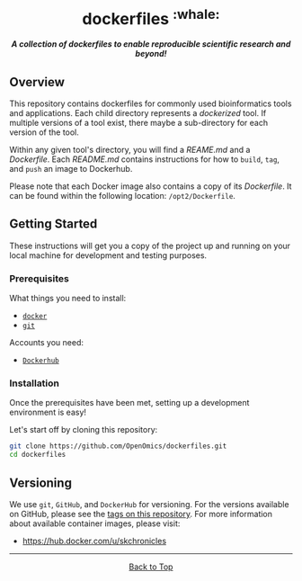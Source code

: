 <div align="center">
  <h1>dockerfiles <sup>:whale:</sup></h1>
  <b><i>A collection of dockerfiles to enable reproducible scientific research and beyond!</i></b>
</div>

## Overview

This repository contains dockerfiles for commonly used bioinformatics tools and applications. Each child directory represents a _dockerized_ tool. If multiple versions of a tool exist, there maybe a sub-directory for each version of the tool.

Within any given tool's directory, you will find a _REAME.md_ and a _Dockerfile_. Each _README.md_ contains instructions for how to `build`, `tag`, and `push` an image to Dockerhub. 

Please note that each Docker image also contains a copy of its _Dockerfile_. It can be found within the following location: `/opt2/Dockerfile`.

## Getting Started

These instructions will get you a copy of the project up and running on your local machine for development and testing purposes.

### Prerequisites

What things you need to install:
- [`docker`](https://docs.docker.com/install/)  
- [`git`](https://git-scm.com/book/en/v2/Getting-Started-Installing-Git)  

Accounts you need:
- [`Dockerhub`](https://hub.docker.com/signup)  

### Installation

Once the prerequisites have been met, setting up a development environment is easy!

Let's start off by cloning this repository:
```bash
git clone https://github.com/OpenOmics/dockerfiles.git
cd dockerfiles
```

## Versioning

We use `git`, `GitHub`, and `DockerHub` for versioning. For the versions available on GitHub, please see the [tags on this repository](https://github.com/OpenOmics/dockerfiles/tags).
For more information about available container images, please visit: 
- https://hub.docker.com/u/skchronicles 

<hr>

<p align="center">
  <a href="#dockerfiles-whale">Back to Top</a>
</p>
